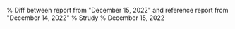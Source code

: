% Diff between report from "December 15, 2022" and reference report from "December 14, 2022"
% Strudy
% December 15, 2022



